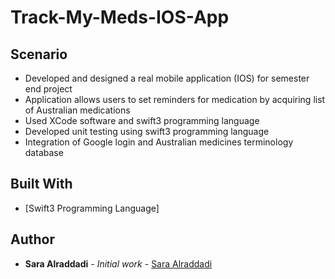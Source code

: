# Track-My-Meds-IOS-App

## Scenario

- Developed and designed a real mobile application (IOS) for semester end project
- Application allows users to set reminders for medication by acquiring list of Australian medications
- Used XCode software and swift3 programming language
- Developed unit testing using swift3 programming language
- Integration of Google login and Australian medicines terminology database

## Built With

* [Swift3 Programming Language]


## Author

* **Sara Alraddadi** - *Initial work* - [Sara Alraddadi](https://github.com/Sara-Alraddadi)

